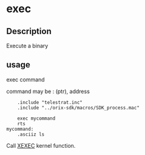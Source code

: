 # exec

## Description

Execute a binary

## usage

exec command

command may be : (ptr), address

```ca65
    .include "telestrat.inc"
    .include "../orix-sdk/macros/SDK_process.mac"

    exec mycommand
    rts
mycommand:
    .asciiz ls
```

Call [XEXEC](../../../kernel/primitives/XEXEC/) kernel function.
